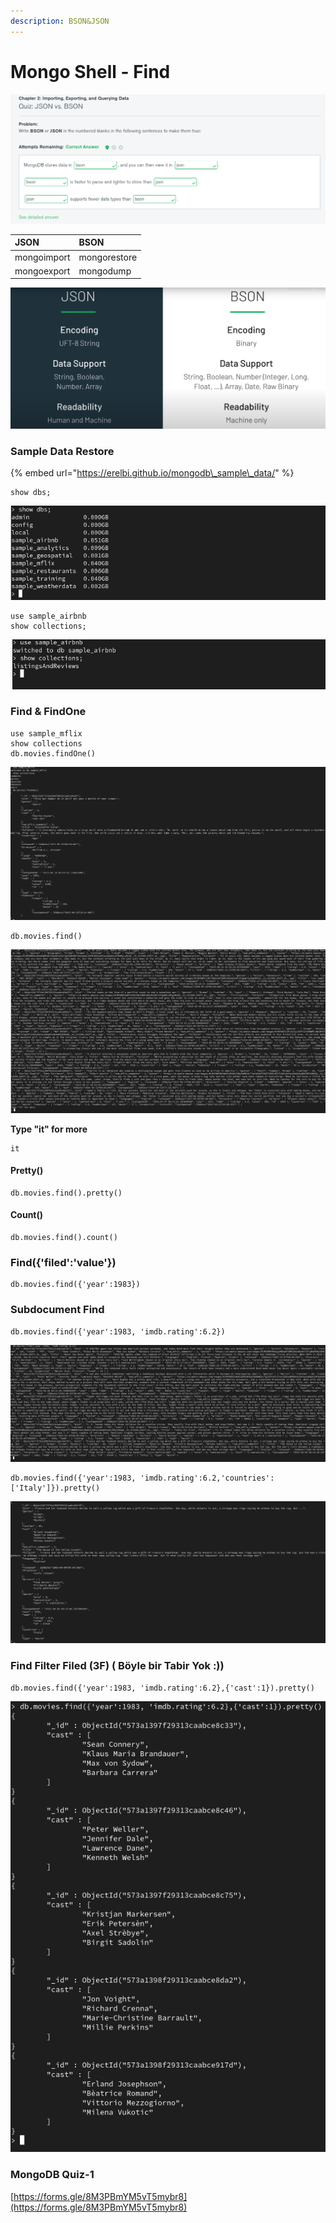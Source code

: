 ```yaml
---
description: BSON&JSON
---
```


# Mongo Shell - Find



![](.gitbook/assets/sorucevap.png)

| JSON | BSON |
| :--- | :--- |
| mongoimport | mongorestore |
| mongoexport | mongodump |

![](.gitbook/assets/bson-json.png)

### Sample Data Restore

{% embed url="https://erelbi.github.io/mongodb\_sample\_data/" %}

```text
show dbs;
```

![](.gitbook/assets/showdbs.png)

```text
use sample_airbnb
show collections;
```

![](.gitbook/assets/show-collections.png)

### Find & FindOne

```text
use sample_mflix
show collections
db.movies.findOne()
```

![](.gitbook/assets/find.png)

```text
db.movies.find()
```

![](.gitbook/assets/find2.png)

**Type "it" for more**

```text
it
```

#### Pretty\(\)

```text
db.movies.find().pretty()
```

#### Count\(\)

```text
db.movies.find().count()
```

### Find\({'filed':'value'}\)

```text
db.movies.find({'year':1983})
```

### Subdocument Find

```text
db.movies.find({'year':1983, 'imdb.rating':6.2})
```

![](.gitbook/assets/find3.png)

```text
db.movies.find({'year':1983, 'imdb.rating':6.2,'countries':['Italy']}).pretty()
```

![](.gitbook/assets/find4.png)

### Find Filter Filed \(3F\) \( Böyle bir Tabir Yok :\)\)

```text
db.movies.find({'year':1983, 'imdb.rating':6.2},{'cast':1}).pretty()
```

![](.gitbook/assets/find5.png)

### MongoDB Quiz-1

[https://forms.gle/8M3PBmYM5vT5mybr8](https://forms.gle/8M3PBmYM5vT5mybr8)


